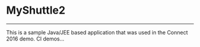 # MyShuttle2
-------------

This is a sample Java/JEE based application that was used in the Connect 2016 demo. CI demos...
